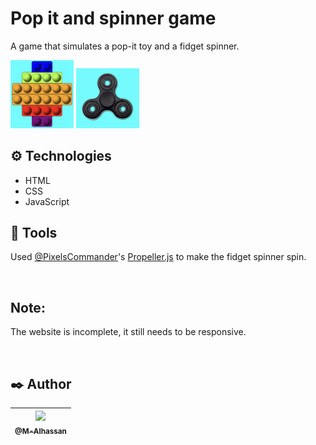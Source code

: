 # Pop it and spinner game

A game that simulates a pop-it toy and a fidget spinner.

<img src="./pop-it-img.png" alt="pop it" width="20%"/>
<img src="./spinner-img.png" alt="spinner" width="20%"/>

## ⚙️ Technologies

-   HTML
-   CSS
-   JavaScript

## 🔧 Tools

Used [@PixelsCommander](https://github.com/PixelsCommander/)'s [Propeller.js](https://github.com/PixelsCommander/Propeller/) to make the fidget spinner spin.

<br>

## Note:

The website is incomplete, it still needs to be responsive.

<br>

## ✒️ Author

| [<img src="https://github.com/M-Alhassan.png?size=115" width="115"><br><sub>@M-Alhassan</sub>](https://github.com/M-Alhassan) |
| :---------------------------------------------------------------------------------------------------------------------------: |
